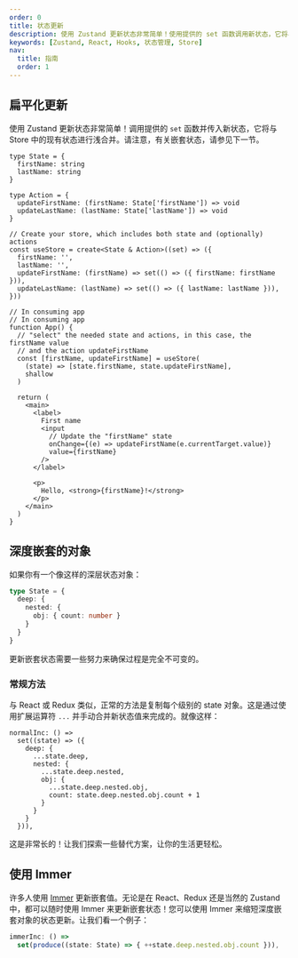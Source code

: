 ```yaml
---
order: 0
title: 状态更新
description: 使用 Zustand 更新状态非常简单！使用提供的 set 函数调用新状态，它将与 Store 中的现有状态进行浅合并。
keywords: [Zustand, React, Hooks, 状态管理, Store]
nav:
  title: 指南
  order: 1
---
```


## 扁平化更新

使用 Zustand 更新状态非常简单！调用提供的 `set` 函数并传入新状态，它将与 Store 中的现有状态进行浅合并。请注意，有关嵌套状态，请参见下一节。

```tsx | pure
type State = {
  firstName: string
  lastName: string
}

type Action = {
  updateFirstName: (firstName: State['firstName']) => void
  updateLastName: (lastName: State['lastName']) => void
}

// Create your store, which includes both state and (optionally) actions
const useStore = create<State & Action>((set) => ({
  firstName: '',
  lastName: '',
  updateFirstName: (firstName) => set(() => ({ firstName: firstName })),
  updateLastName: (lastName) => set(() => ({ lastName: lastName })),
}))

// In consuming app
// In consuming app
function App() {
  // "select" the needed state and actions, in this case, the firstName value
  // and the action updateFirstName
  const [firstName, updateFirstName] = useStore(
    (state) => [state.firstName, state.updateFirstName],
    shallow
  )

  return (
    <main>
      <label>
        First name
        <input
          // Update the "firstName" state
          onChange={(e) => updateFirstName(e.currentTarget.value)}
          value={firstName}
        />
      </label>

      <p>
        Hello, <strong>{firstName}!</strong>
      </p>
    </main>
  )
}
```

## 深度嵌套的对象

如果你有一个像这样的深层状态对象：

```ts
type State = {
  deep: {
    nested: {
      obj: { count: number }
    }
  }
}
```

更新嵌套状态需要一些努力来确保过程是完全不可变的。

### 常规方法

与 React 或 Redux 类似，正常的方法是复制每个级别的 state 对象。这是通过使用扩展运算符 `...` 并手动合并新状态值来完成的。就像这样：

```tsx | pure
normalInc: () =>
  set((state) => ({
    deep: {
      ...state.deep,
      nested: {
        ...state.deep.nested,
        obj: {
          ...state.deep.nested.obj,
          count: state.deep.nested.obj.count + 1
        }
      }
    }
  })),
```

这是非常长的！让我们探索一些替代方案，让你的生活更轻松。

## 使用 Immer

许多人使用 [Immer](https://github.com/immerjs/immer) 更新嵌套值。无论是在 React、Redux 还是当然的 Zustand 中，都可以随时使用 Immer 来更新嵌套状态！您可以使用 Immer 来缩短深度嵌套对象的状态更新。让我们看一个例子：

```ts
immerInc: () =>
  set(produce((state: State) => { ++state.deep.nested.obj.count })),
```
